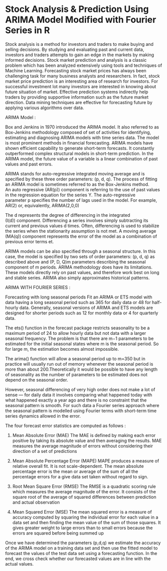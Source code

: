 # Stock Analysis & Prediction Using ARIMA Model Modified with Fourier Series in R

Stock analysis is a method for investors and traders to make buying and selling decisions. By studying and evaluating past and current data, investors and traders attempts to gain an edge in the markets by making informed decisions. Stock market prediction and analysis is a classic problem which has been analyzed extensively using tools and techniques of Machine Learning. Forecasting stock market prices has always been challenging task for many business analysts and researchers. In fact, stock market price prediction is an interesting area of research for investors. For successful investment lot many investors are interested in knowing about future situation of market. Effective prediction systems indirectly help traders by providing supportive information such as the future market direction. Data mining techniques are effective for forecasting future by applying various algorithms over data.

ARIMA Model :

Box and Jenkins in 1970 introduced the ARIMA model. It also referred to as Box-Jenkins methodology composed of set of activities for identifying, estimating and diagnosing ARIMA models with time series data. The model is most prominent methods in financial forecasting. ARIMA models have shown efficient capability to generate short-term forecasts. It constantly outperformed complex structural models in short-term prediction. In the ARIMA model, the future value of a variable is a linear combination of past values and past errors.

ARIMA stands for auto-regressive integrated moving average and is specified by these three order parameters: (p, d, q). The process of fitting an ARIMA model is sometimes referred to as the Box-Jenkins method.
An auto regressive (AR(p)) component is referring to the use of past values in the regression equation for the series Y. The auto-regressive parameter p specifies the number of lags used in the model. For example, AR(2) or, equivalently, ARIMA(2,0,0)

The d represents the degree of differencing in the integrated (I(d)) component. Differencing a series involves simply subtracting its current and previous values d times. Often, differencing is used to stabilize the series when the stationarity assumption is not met.
A moving average (MA(q)) component represents the error of the model as a combination of previous error terms et. 

ARIMA models can be also specified through a seasonal structure. In this case, the model is specified by two sets of order parameters: (p, d, q) as described above and (P, D, Q)m parameters describing the seasonal component of m periods.
ARIMA methodology does have its limitations. These models directly rely on past values, and therefore work best on long and stable series. ARIMA also simply approximates historical patterns.


ARIMA WITH FOURIER SERIES :

Forecasting with long seasonal periods
Fit an ARIMA or ETS model with data having a long seasonal period such as 365 for daily data or 48 for half-hourly data. Generally, seasonal versions of ARIMA and ETS models are designed for shorter periods such as 12 for monthly data or 4 for quarterly data.

The ets() function in the forecast package restricts seasonality to be a maximum period of 24 to allow hourly data but not data with a larger seasonal frequency. The problem is that there are m−1 parameters to be estimated for the initial seasonal states where m is the seasonal period. So for large m, the estimation becomes almost impossible.

The arima() function will allow a seasonal period up to m=350 but in practice will usually run out of memory whenever the seasonal period is more than about 200.Theoretically it would be possible to have any length of seasonality as the number of parameters to be estimated does not depend on the seasonal order. 

However, seasonal differencing of very high order does not make a lot of sense — for daily data it involves comparing what happened today with what happened exactly a year ago and there is no constraint that the seasonal pattern is smooth.
For such data a Fourier series approach where the seasonal pattern is modelled using Fourier terms with short-term time series dynamics allowed in the error.


The four forecast error statistics are computed as follows :

1)	Mean Absolute Error (MAE) 
The MAE is defined by making each error positive by taking its absolute value and then averaging the results. MAE measures the average magnitude of errors without considering their direction of a set of predictions

2)	Mean Absolute Percentage Error (MAPE) MAPE produces a measure of relative overall fit. It is not scale-dependent. The mean absolute percentage error is the mean or average of the sum of all the percentage errors for a give data set taken without regard to sign. 

3)	Root Mean Square Error (RMSE) The RMSE is a quadratic scoring rule which measures the average magnitude of the error. It consists of the square root of the average of squared differences between prediction and actual observation

4)	Mean Squared Error (MSE) The mean squared error is a measure of accuracy computed by squaring the individual error for each value in a data set and then finding the mean value of the sum of those squares. It gives greater weight to large errors than to small errors because the errors are squared before being summed up

Once we have determined the parameters (p,d,q) we estimate the accuracy of the ARIMA model on a training data set and then use the fitted model to forecast the values of the test data set using a forecasting function. In the end, we cross check whether our forecasted values are in line with the actual values.
